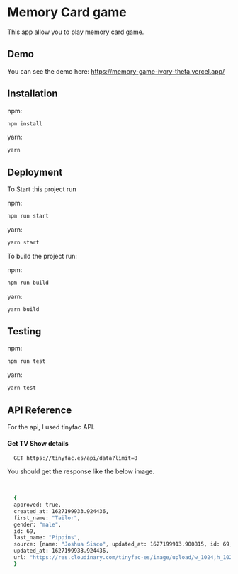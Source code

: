 
# Memory Card game

This app allow you to play memory card game.

## Demo

You can see the demo here:
https://memory-game-ivory-theta.vercel.app/
 

## Installation

 
npm:

```bash
npm install
```

yarn:

```bash
yarn
```

## Deployment

To Start this project run

npm:

```bash
npm run start
```

yarn:

```bash
yarn start
```

To build the project run:

npm:

```bash
npm run build
```

yarn:

```bash
yarn build
```

## Testing

npm:

```bash
npm run test
```


yarn:


```bash
yarn test
```


## API Reference

For the api, I used tinyfac API.

#### Get TV Show details

```http
  GET https://tinyfac.es/api/data?limit=8
```

You should get the response like the below image.

‍‍‍ 

```bash
  {
  approved: true,
  created_at: 1627199933.924436,
  first_name: "Tailor",
  gender: "male",
  id: 69,
  last_name: "Pippins",
  source: {name: "Joshua Sisco", updated_at: 1627199913.900815, id: 69, created_at: 1627199913.900815,…},
  updated_at: 1627199933.924436,
  url: "https://res.cloudinary.com/tinyfac-es/image/upload/w_1024,h_1024,c_fit/v1627199931/facebook/fvslz3twinvrrplyzya8.jpg"
  }
```


 
